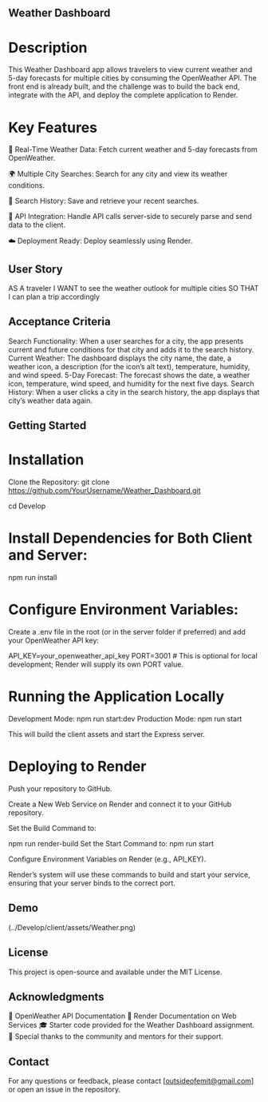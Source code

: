 ## Weather Dashboard
# Description
This Weather Dashboard app allows travelers to view current weather and 5-day forecasts for multiple cities by consuming the OpenWeather API. The front end is already built, and the challenge was to build the back end, integrate with the API, and deploy the complete application to Render.

# Key Features
🚀 Real-Time Weather Data:
Fetch current weather and 5-day forecasts from OpenWeather.

🌍 Multiple City Searches:
Search for any city and view its weather conditions.

📝 Search History:
Save and retrieve your recent searches.

📡 API Integration:
Handle API calls server-side to securely parse and send data to the client.

☁️ Deployment Ready:
Deploy seamlessly using Render.

## User Story
AS A traveler
I WANT to see the weather outlook for multiple cities
SO THAT I can plan a trip accordingly

## Acceptance Criteria
Search Functionality:
When a user searches for a city, the app presents current and future conditions for that city and adds it to the search history.
Current Weather:
The dashboard displays the city name, the date, a weather icon, a description (for the icon’s alt text), temperature, humidity, and wind speed.
5-Day Forecast:
The forecast shows the date, a weather icon, temperature, wind speed, and humidity for the next five days.
Search History:
When a user clicks a city in the search history, the app displays that city’s weather data again.


## Getting Started

# Installation
Clone the Repository: git clone https://github.com/YourUsername/Weather_Dashboard.git

cd Develop

# Install Dependencies for Both Client and Server:

npm run install

# Configure Environment Variables:

Create a .env file in the root (or in the server folder if preferred) and add your OpenWeather API key:

API_KEY=your_openweather_api_key
PORT=3001  # This is optional for local development; Render will supply its own PORT value.

# Running the Application Locally
Development Mode: npm run start:dev
Production Mode:  npm run start

This will build the client assets and start the Express server.

# Deploying to Render
Push your repository to GitHub.

Create a New Web Service on Render and connect it to your GitHub repository.

Set the Build Command to:

npm run render-build
Set the Start Command to: npm run start

Configure Environment Variables on Render (e.g., API_KEY).

Render’s system will use these commands to build and start your service, ensuring that your server binds to the correct port.

## Demo
(../Develop/client/assets/Weather.png)


## License
This project is open-source and available under the MIT License.

## Acknowledgments
📖 OpenWeather API Documentation
🚀 Render Documentation on Web Services
🎓 Starter code provided for the Weather Dashboard assignment.
🙏 Special thanks to the community and mentors for their support.
## Contact
For any questions or feedback, please contact [outsideofemit@gmail.com] or open an issue in the repository.
